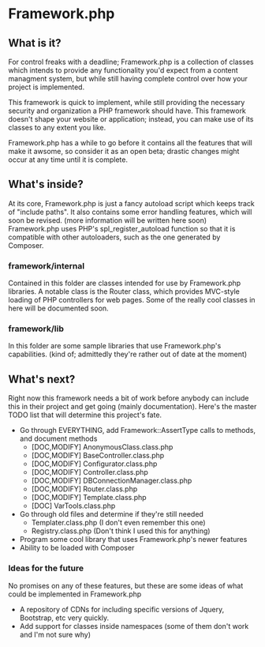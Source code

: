 Framework.php
=============

 What is it?
------------
For control freaks with a deadline; Framework.php is a collection of classes which intends to provide any functionality you'd expect from a content managment system, but while still having complete control over how your project is implemented.

This framework is quick to implement, while still providing the necessary security and organization a PHP framework should have. This framework doesn't shape your website or application; instead, you can make use of its classes to any extent you like.

Framework.php has a while to go before it contains all the features that will make it awsome, so consider it as an open beta; drastic changes might occur at any time until it is complete.

What's inside?
--------------
At its core, Framework.php is just a fancy autoload script which keeps track of "include paths". It also contains some error handling features, which will soon be revised. (more information will be written here soon) Framework.php uses PHP's spl_register_autoload function so that it is compatible with other autoloaders, such as the one generated by Composer.

### framework/internal
Contained in this folder are classes intended for use by Framework.php libraries. A notable class is the Router class, which provides MVC-style loading of PHP controllers for web pages. Some of the really cool classes in here will be documented soon.

### framework/lib
In this folder are some sample libraries that use Framework.php's capabilities. (kind of; admittedly they're rather out of date at the moment)

What's next?
------------
Right now this framework needs a bit of work before anybody can include this in their project and get going (mainly documentation). Here's the master TODO list that will determine this project's fate.
- Go through EVERYTHING, add Framework::AssertType calls to methods, and document methods
  - [DOC,MODIFY] AnonymousClass.class.php
  - [DOC,MODIFY] BaseController.class.php
  - [DOC,MODIFY] Configurator.class.php
  - [DOC,MODIFY] Controller.class.php
  - [DOC,MODIFY] DBConnectionManager.class.php
  - [DOC,MODIFY] Router.class.php
  - [DOC,MODIFY] Template.class.php
  - [DOC] VarTools.class.php
- Go through old files and determine if they're still needed
  - Templater.class.php (I don't even remember this one)
  - Registry.class.php (Don't think I used this for anything)
- Program some cool library that uses Framework.php's newer features
- Ability to be loaded with Composer

### Ideas for the future
No promises on any of these features, but these are some ideas of what could be implemented in Framework.php
- A repository of CDNs for including specific versions of Jquery, Bootstrap, etc very quickly.
- Add support for classes inside namespaces (some of them don't work and I'm not sure why)